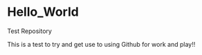 # Hello_World
Test Repository

This is a test to try and get use to using Github for work and play!!
